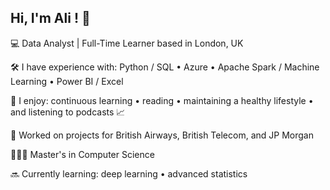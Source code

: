 ## Hi, I'm Ali ! 👋 
💻 Data Analyst | Full-Time Learner based in London, UK

🛠 I have experience with: Python / SQL • Azure • Apache Spark / Machine Learning • Power BI / Excel
 
🌿 I enjoy: continuous learning • reading • maintaining a healthy lifestyle • and listening to podcasts 📈

🌟 Worked on projects for British Airways, British Telecom, and JP Morgan

👨🏻‍🎓 Master's in Computer Science

🔜 Currently learning: deep learning • advanced statistics
